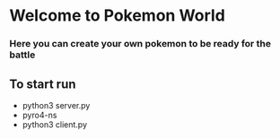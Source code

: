 # Welcome to Pokemon World

### Here you can create your own pokemon to be ready for the battle

## To start run

- python3 server.py
- pyro4-ns
- python3 client.py

